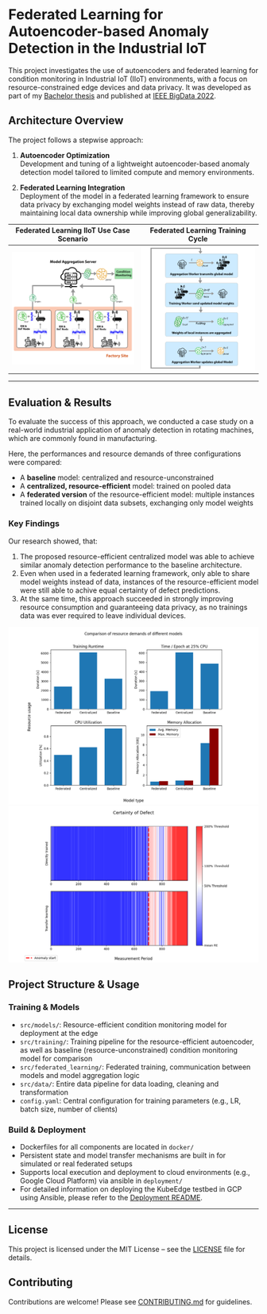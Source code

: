 # Federated Learning for Autoencoder-based Anomaly Detection in the Industrial IoT

This project investigates the use of autoencoders and federated learning for condition monitoring in Industrial IoT (IIoT) environments, with a focus on resource-constrained edge devices and data privacy. It was developed as part of my [Bachelor thesis](./Thesis.pdf) and published at [IEEE BigData 2022](https://ieeexplore.ieee.org/document/10020836).

## Architecture Overview

The project follows a stepwise approach:

1. **Autoencoder Optimization**  
   Development and tuning of a lightweight autoencoder-based anomaly detection model tailored to limited compute and memory environments.

2. **Federated Learning Integration**  
   Deployment of the model in a federated learning framework to ensure data privacy by exchanging model weights instead of raw data, thereby maintaining local data ownership while improving global generalizability.


 
Federated Learning IIoT Use Case Scenario                 | Federated Learning Training Cycle                                             
----------------------------------------------------------|-------------------------------------------------------------------------------
![Federated Learning](plots/ReadMe/federated-factory.png) | ![Federated Learning Architecture](plots/ReadMe/federated-training-cycle.png) 

---

## Evaluation & Results

To evaluate the success of this approach, we conducted a case study on a real-world industrial application of anomaly detection in rotating machines, which are commonly found in manufacturing.

Here, the performances and resource demands of three configurations were compared:

- A **baseline** model: centralized and resource-unconstrained
- A **centralized, resource-efficient** model: trained on pooled data  
- A **federated version** of the resource-efficient model: multiple instances trained locally on disjoint data subsets, exchanging only model weights

### Key Findings

Our research showed, that:
1. The proposed resource-efficient centralized model was able to achieve similar anomaly detection performance to the baseline architecture.
2. Even when used in a federated learning framework, only able to share model weights instead of data, instances of the resource-efficient model were still able to achive equal certainty of defect predictions.
3. At the same time, this approach succeeded in strongly improving resource consumption and guaranteeing data privacy, as no trainings data was ever required to leave individual devices.

![Resource evaluation](plots/ReadMe/E2-Resources-v2.png) 
![Transferlearning evaluation](plots/ReadMe/transferlearning-comparison.png)



## Project Structure & Usage

### Training & Models

- `src/models/`: Resource-efficient condition monitoring model for deployment at the edge
- `src/training/`: Training pipeline for the resource-efficient autoencoder, as well as baseline (resource-unconstrained) condition monitoring model for comparison
- `src/federated_learning/`: Federated training, communication between models and model aggregation logic
- `src/data/`: Entire data pipeline for data loading, cleaning and transformation 
- `config.yaml`: Central configuration for training parameters (e.g., LR, batch size, number of clients)


### Build & Deployment

- Dockerfiles for all components are located in `docker/`
- Persistent state and model transfer mechanisms are built in for simulated or real federated setups
- Supports local execution and deployment to cloud environments (e.g., Google Cloud Platform) via ansible in `deployment/`
- For detailed information on deploying the KubeEdge testbed in GCP using Ansible, please refer to the [Deployment README](deployment/README.md).

---

## License
This project is licensed under the MIT License – see the [LICENSE](LICENSE) file for details.

## Contributing
Contributions are welcome! Please see [CONTRIBUTING.md](CONTRIBUTING.md) for guidelines.


